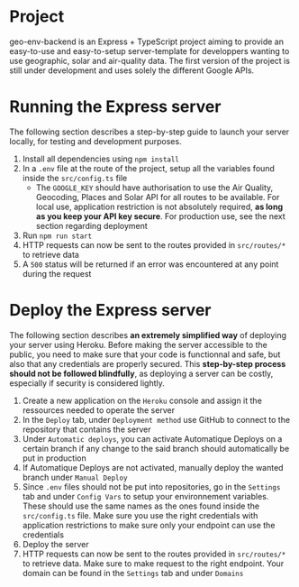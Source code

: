 # Project

geo-env-backend is an Express + TypeScript project aiming to provide an easy-to-use and easy-to-setup server-template for developpers wanting to use geographic, solar and air-quality data. The first version of the project is still under development and uses solely the different Google APIs.

# Running the Express server

The following section describes a step-by-step guide to launch your server locally, for testing and development purposes.

1. Install all dependencies using `npm install`
2. In a `.env` file at the route of the project, setup all the variables found inside the `src/config.ts` file
    - The `GOOGLE_KEY` should have authorisation to use the Air Quality, Geocoding, Places and Solar API for all routes to be available. For local use, application restriction is not absolutely required, **as long as you keep your API key secure**. For production use, see the next section regarding deployment
3. Run `npm run start`
4. HTTP requests can now be sent to the routes provided in `src/routes/*` to retrieve data
5. A `500` status will be returned if an error was encountered at any point during the request

# Deploy the Express server

The following section describes **an extremely simplified way** of deploying your server using Heroku. Before making the server accessible to the public, you need to make sure that your code is functionnal and safe, but also that any credentials are properly secured. This **step-by-step process should not be followed blindfully**, as deploying a server can be costly, especially if security is considered lightly.

1. Create a new application on the `Heroku` console and assign it the ressources needed to operate the server
2. In the `Deploy` tab, under `Deployment method` use GitHub to connect to the repository that contains the server
3. Under `Automatic deploys`, you can activate Automatique Deploys on a certain branch if any change to the said branch should automatically be put in production
4. If Automatique Deploys are not activated, manually deploy the wanted branch under `Manual Deploy`
5. Since `.env` files should not be put into repositories, go in the `Settings` tab and under `Config Vars` to setup your environnement variables. These should use the same names as the ones found inside the `src/config.ts` file. Make sure you use the right credentials with application restrictions to make sure only your endpoint can use the credentials
6. Deploy the server
7. HTTP requests can now be sent to the routes provided in `src/routes/*` to retrieve data. Make sure to make request to the right endpoint. Your domain can be found in the `Settings` tab and under `Domains`
